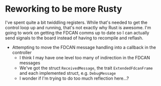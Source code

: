 # Reworking to be more Rusty

I've spent quite a bit twiddling registers. While that's needed to get the control loop up and running, that's not exactly why Rust is awesome. I'm going to work on getting the FDCAN comms up to date so I can actually send signals to the board instead of having to recompile and reflash.

- Attempting to move the FDCAN message handling into a callback in the controller
  - I think I may have one level too many of indirection in the FDCAN messages
  - We've got the struct `ReceivedMessage`, the trait `ExtendedFdcanFrame` and each implemented struct, e.g. `DebugMessage`
  - I wonder if I'm trying to do too much reflection here...?

